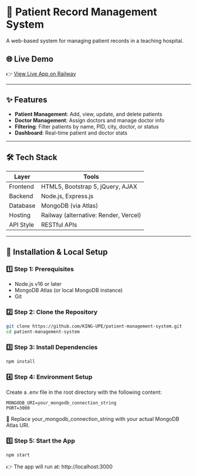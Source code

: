 # 🏥 Patient Record Management System

A web-based system for managing patient records in a teaching hospital.

## 🌐 Live Demo
👉 [View Live App on Railway](https://patient-management-system-production.up.railway.app/)

---

## ✨ Features

- **Patient Management**: Add, view, update, and delete patients  
- **Doctor Management**: Assign doctors and manage doctor info  
- **Filtering**: Filter patients by name, PID, city, doctor, or status  
- **Dashboard**: Real-time patient and doctor stats  

---

## 🛠️ Tech Stack

| Layer      | Tools                          |
|------------|-------------------------------|
| Frontend   | HTML5, Bootstrap 5, jQuery, AJAX |
| Backend    | Node.js, Express.js           |
| Database   | MongoDB (via Atlas)           |
| Hosting    | Railway (alternative: Render, Vercel) |
| API Style  | RESTful APIs                  |

---

## 🚀 Installation & Local Setup

### 1️⃣ Step 1: Prerequisites
- Node.js v16 or later  
- MongoDB Atlas (or local MongoDB instance)  
- Git  

### 2️⃣ Step 2: Clone the Repository
```bash
git clone https://github.com/KING-UPE/patient-management-system.git
cd patient-management-system
```

### 3️⃣ Step 3: Install Dependencies
```bash
npm install
```

### 4️⃣ Step 4: Environment Setup
Create a .env file in the root directory with the following content:
```
MONGODB_URI=your_mongodb_connection_string
PORT=3000
```
📝 Replace your_mongodb_connection_string with your actual MongoDB Atlas URI.

### 5️⃣ Step 5: Start the App
```bash
npm start
```
👉 The app will run at: http://localhost:3000
